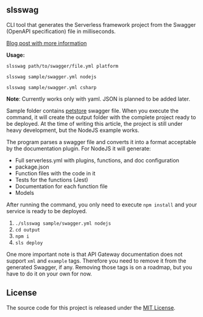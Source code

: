 ## slsswag

CLI tool that generates the Serverless framework project from the Swagger (OpenAPI specification) file in milliseconds.

[Blog post with more information](https://almirzulic.com/posts/migrate-swagger-to-serverless/)

**Usage:**

```
slsswag path/to/swagger/file.yml platform
```

```
slsswag sample/swagger.yml nodejs
```

```
slsswag sample/swagger.yml csharp
```

**Note**: Currently works only with yaml. JSON is planned to be added later.

Sample folder contains [petstore](https://petstore.swagger.io) swagger file. When you execute the command, it will create the output folder with the complete project ready to be deployed. At the time of writing this article, the project is still under heavy development, but the NodeJS example works.

The program parses a swagger file and converts it into a format acceptable by the documentation plugin. For NodeJS it will generate:

- Full serverless.yml with plugins, functions, and doc configuration
- package.json
- Function files with the code in it
- Tests for the functions (Jest)
- Documentation for each function file
- Models

After running the command, you only need to execute `npm install` and your service is ready to be deployed. 

1. `./slsswag sample/swagger.yml nodejs`
2. `cd output`
3. `npm i`
4. `sls deploy`

One more important note is that API Gateway documentation does not support `xml` and `example` tags. Therefore you need to remove it from the generated Swagger, if any. Removing those tags is on a roadmap, but you have to do it on your own for now.

## License
The source code for this project is released under the [MIT License](/LICENSE).
